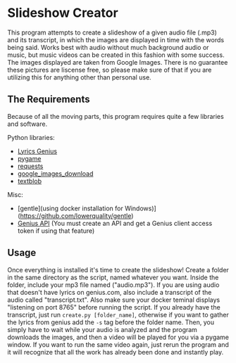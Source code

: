 # Slideshow Creator
  This program attempts to create a slideshow of a given audio file (.mp3) and its transcript, in which the images are displayed in time with the words being said. Works best with audio without much background audio or music, but music videos can be created in this fashion with some success. The images displayed are taken from Google Images. There is no guarantee these pictures are liscense free, so please make sure of that if you are utilizing this for anything other than personal use.
  
## The Requirements
  Because of all the moving parts, this program requires quite a few libraries and software.
  
  Python libraries:
  * [Lyrics Genius](https://github.com/johnwmillr/LyricsGenius)
  * [pygame](https://www.pygame.org/news)
  * [requests](https://pypi.org/project/requests/)
  * [google_images_download](https://github.com/hardikvasa/google-images-download)
  * [textblob](https://pypi.org/project/textblob/)
  
  Misc:
  * [gentle](using docker installation for Windows)](https://github.com/lowerquality/gentle)
  * [Genius API](https://genius.com/developers) (You must create an API and get a Genius client access token if using that feature)
  
## Usage
  Once everything is installed it's time to create the slideshow! Create a folder in the same directory as the script, named whatever you want. Inside the folder, include your mp3 file named ("audio.mp3"). If you are using audio that doesn't have lyrics on genius.com, also include a transcript of the audio called "transcript.txt". Also make sure your docker teminal displays "listening on port 8765" before running the script. If you already have the transcript, just run `create.py [folder_name]`, otherwise if you want to gather the lyrics from genius add the `-s` tag before the folder name. Then, you simply have to wait while your audio is analyzed and the program downloads the images, and then a video will be played for you via a pygame window. If you want to run the same video again, just rerun the program and it will recognize that all the work has already been done and instantly play.
